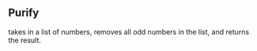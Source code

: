 ## Purify

takes in a list of numbers, removes all odd numbers in the list, and returns the result.
